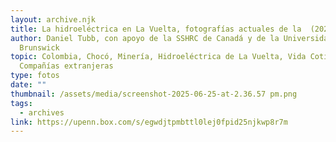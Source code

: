 ```yaml
---
layout: archive.njk
title: La hidroeléctrica en La Vuelta, fotografías actuales de la  (2024)
author: Daniel Tubb, con apoyo de la SSHRC de Canadá y de la Universidad de New
  Brunswick
topic: Colombia, Chocó, Minería, Hidroeléctrica de La Vuelta, Vida Cotidiana,
  Compañías extranjeras
type: fotos
date: ""
thumbnail: /assets/media/screenshot-2025-06-25-at-2.36.57 pm.png
tags:
  - archives
link: https://upenn.box.com/s/egwdjtpmbttl0lej0fpid25njkwp8r7m
---
```

